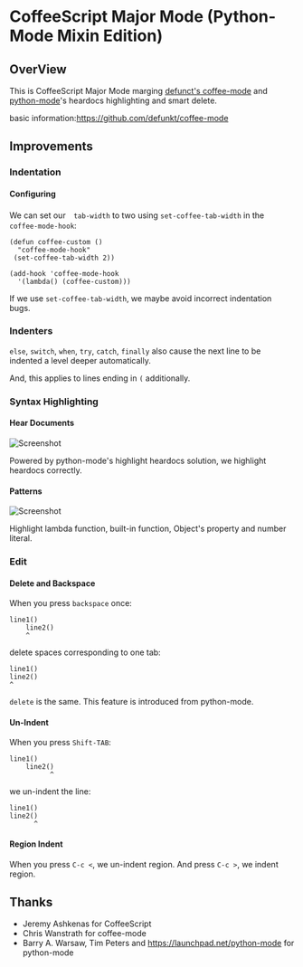 CoffeeScript Major Mode (Python-Mode Mixin Edition)
==========================================================

## OverView
This is CoffeeScript Major Mode marging [defunct's coffee-mode][cm] and 
[python-mode][pm]'s heardocs highlighting and smart delete.

basic information:<https://github.com/defunkt/coffee-mode>

## Improvements
### Indentation

#### Configuring
We can set our　`tab-width` to two using `set-coffee-tab-width` in the `coffee-mode-hook`:

    (defun coffee-custom ()
      "coffee-mode-hook"
     (set-coffee-tab-width 2))

    (add-hook 'coffee-mode-hook
      '(lambda() (coffee-custom)))

If we use `set-coffee-tab-width`, we maybe avoid incorrect indentation bugs.

### Indenters

`else`, `switch`, `when`, `try`, `catch`, `finally` also cause the next line
to be indented a level deeper automatically.

And, this applies to lines ending in `(` additionally.

### Syntax Highlighting

#### Hear Documents
![Screenshot](https://github.com/downloads/torimaru/coffee-mode/heardoc.png)


Powered by python-mode's highlight heardocs solution, we highlight heardocs correctly.


#### Patterns
![Screenshot](https://github.com/downloads/torimaru/coffee-mode/highlight.png)


Highlight lambda function, built-in function, Object's property and number literal.

### Edit
#### Delete and Backspace
When you press `backspace` once:

    line1()
	    line2()
		^

delete spaces corresponding to one tab:

    line1()
	line2()
	^

`delete` is the same.
This feature is introduced from python-mode.

#### Un-Indent
When you press `Shift-TAB`:

    line1()
	    line2()
		      ^

we un-indent the line:

    line1()
	line2()
	      ^

#### Region Indent
When you press `C-c <`, we un-indent region.
And press `C-c >`, we indent region.

## Thanks

* Jeremy Ashkenas for CoffeeScript
* Chris Wanstrath for coffee-mode
* Barry A. Warsaw, Tim Peters and <https://launchpad.net/python-mode> for python-mode


[cs]: http://jashkenas.github.com/coffee-script/
[cm]: https://github.com/defunkt/coffee-mode
[pm]: https://launchpad.net/python-mode
